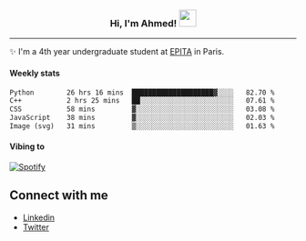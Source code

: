 <!-- Heading -->
<h3 align="center"> Hi, I'm Ahmed! <img src = "https://raw.githubusercontent.com/MartinHeinz/MartinHeinz/master/wave.gif" width = 30px></h3>

<!-- About section -->
---
✨ I'm a 4th year undergraduate student at <a href="https://www.epita.fr/en/">EPITA</a> in Paris.

<h4 align ="left"> Weekly stats </h4>

<!--START_SECTION:waka-->

```txt
Python        26 hrs 16 mins  ████████████████████▓░░░░   82.70 %
C++           2 hrs 25 mins   ██░░░░░░░░░░░░░░░░░░░░░░░   07.61 %
CSS           58 mins         ▓░░░░░░░░░░░░░░░░░░░░░░░░   03.08 %
JavaScript    38 mins         ▓░░░░░░░░░░░░░░░░░░░░░░░░   02.03 %
Image (svg)   31 mins         ▒░░░░░░░░░░░░░░░░░░░░░░░░   01.63 %
```

<!--END_SECTION:waka-->

<h4 align ="left">Vibing to</h4>

[![Spotify](https://novatorem-ten-lyart.vercel.app/api/spotify)](https://open.spotify.com/user/31knevkvll66tzc3gqtoi6ngjbre)

<!-- Connect section -->

## Connect with me
  * <a href="https://www.linkedin.com/in/ahmed-hassayoune">Linkedin</a>
  * <a href="https://twitter.com/Ahmedhassaaa">Twitter</a>

<!-- Connect section: END -->

